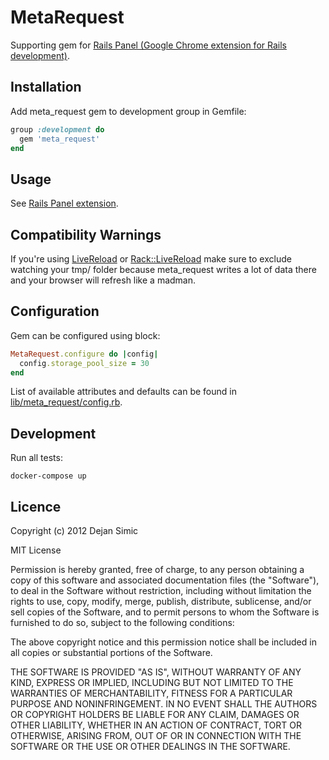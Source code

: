 # MetaRequest

Supporting gem for [Rails Panel (Google Chrome extension for Rails development)](https://github.com/dejan/rails_panel).

## Installation

Add meta_request gem to development group in Gemfile:

```ruby
group :development do
  gem 'meta_request'
end
```

## Usage

See [Rails Panel extension](https://github.com/dejan/rails_panel).

## Compatibility Warnings

If you're using [LiveReload](http://livereload.com/) or
[Rack::LiveReload](https://github.com/johnbintz/rack-livereload) make sure to
exclude watching your tmp/ folder because meta_request writes a lot of data there
and your browser will refresh like a madman.

## Configuration

Gem can be configured using block:

```ruby
MetaRequest.configure do |config|
  config.storage_pool_size = 30
end
```

List of available attributes and defaults can be found in [lib/meta_request/config.rb](lib/meta_request/config.rb).

## Development

Run all tests:

    docker-compose up

## Licence

Copyright (c) 2012 Dejan Simic

MIT License

Permission is hereby granted, free of charge, to any person obtaining
a copy of this software and associated documentation files (the
"Software"), to deal in the Software without restriction, including
without limitation the rights to use, copy, modify, merge, publish,
distribute, sublicense, and/or sell copies of the Software, and to
permit persons to whom the Software is furnished to do so, subject to
the following conditions:

The above copyright notice and this permission notice shall be
included in all copies or substantial portions of the Software.

THE SOFTWARE IS PROVIDED "AS IS", WITHOUT WARRANTY OF ANY KIND,
EXPRESS OR IMPLIED, INCLUDING BUT NOT LIMITED TO THE WARRANTIES OF
MERCHANTABILITY, FITNESS FOR A PARTICULAR PURPOSE AND
NONINFRINGEMENT. IN NO EVENT SHALL THE AUTHORS OR COPYRIGHT HOLDERS BE
LIABLE FOR ANY CLAIM, DAMAGES OR OTHER LIABILITY, WHETHER IN AN ACTION
OF CONTRACT, TORT OR OTHERWISE, ARISING FROM, OUT OF OR IN CONNECTION
WITH THE SOFTWARE OR THE USE OR OTHER DEALINGS IN THE SOFTWARE.
